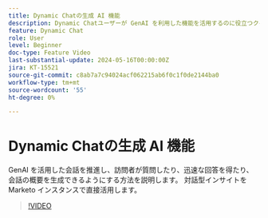 ```yaml
---
title: Dynamic Chatの生成 AI 機能
description: Dynamic Chatユーザーが GenAI を利用した機能を活用するのに役立つクイックチュートリアル
feature: Dynamic Chat
role: User
level: Beginner
doc-type: Feature Video
last-substantial-update: 2024-05-16T00:00:00Z
jira: KT-15521
source-git-commit: c8ab7a7c94024acf062215ab6f0c1f0de2144ba0
workflow-type: tm+mt
source-wordcount: '55'
ht-degree: 0%

---
```



# Dynamic Chatの生成 AI 機能

GenAI を活用した会話を推進し、訪問者が質問したり、迅速な回答を得たり、会話の概要を生成できるようにする方法を説明します。 対話型インサイトをMarketo インスタンスで直接活用します。

>[!VIDEO](https://video.tv.adobe.com/v/3429153/?learn=on)
